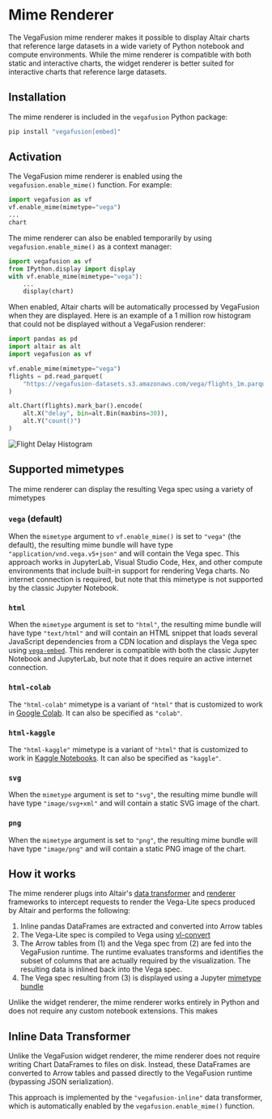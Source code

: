 # Mime Renderer

The VegaFusion mime renderer makes it possible to display Altair charts that reference large datasets in a wide variety of Python notebook and compute environments.  While the mime renderer is compatible with both static and interactive charts, the widget renderer is better suited for interactive charts that reference large datasets.

## Installation
The mime renderer is included in the `vegafusion` Python package:

```bash
pip install "vegafusion[embed]"
```

## Activation
The VegaFusion mime renderer is enabled using the `vegafusion.enable_mime()` function. For example:

```python
import vegafusion as vf
vf.enable_mime(mimetype="vega")
...
chart
```

The mime renderer can also be enabled temporarily by using `vegafusion.enable_mime()` as a context manager:

```python
import vegafusion as vf
from IPython.display import display
with vf.enable_mime(mimetype="vega"):
    ...
    display(chart)
```

When enabled, Altair charts will be automatically processed by VegaFusion when they are displayed. Here is an example of a 1 million row histogram that could not be displayed without a VegaFusion renderer:

```python
import pandas as pd
import altair as alt
import vegafusion as vf

vf.enable_mime(mimetype="vega")
flights = pd.read_parquet(
    "https://vegafusion-datasets.s3.amazonaws.com/vega/flights_1m.parquet"
)

alt.Chart(flights).mark_bar().encode(
    alt.X("delay", bin=alt.Bin(maxbins=30)),
    alt.Y("count()")
)
```
![Flight Delay Histogram](https://user-images.githubusercontent.com/15064365/209973961-948b9d10-4202-4547-bbc8-d1981dcc8c4e.png)

## Supported mimetypes
The mime renderer can display the resulting Vega spec using a variety of mimetypes

### `vega` (default)
When the `mimetype` argument to `vf.enable_mime()` is set to `"vega"` (the default), the resulting mime bundle will have type `"application/vnd.vega.v5+json"` and will contain the Vega spec. This approach works in JupyterLab, Visual Studio Code, Hex, and other compute environments that include built-in support for rendering Vega charts. No internet connection is required, but note that this mimetype is not supported by the classic Jupyter Notebook.

### `html`
When the `mimetype` argument is set to `"html"`, the resulting mime bundle will have type `"text/html"` and will contain an HTML snippet that loads several JavaScript dependencies from a CDN location and displays the Vega spec using [`vega-embed`](https://github.com/vega/vega-embed). This renderer is compatible with both the classic Jupyter Notebook and JupyterLab, but note that it does require an active internet connection.

### `html-colab`
The `"html-colab"` mimetype is a variant of `"html"` that is customized to work in [Google Colab](https://colab.research.google.com/). It can also be specified as `"colab"`.

### `html-kaggle`
The `"html-kaggle"` mimetype is a variant of `"html"` that is customized to work in [Kaggle Notebooks](https://www.kaggle.com/docs/notebooks). It can also be specified as `"kaggle"`.

### `svg`
When the `mimetype` argument is set to `"svg"`, the resulting mime bundle will have type `"image/svg+xml"` and will contain a static SVG image of the chart.

### `png`
When the `mimetype` argument is set to `"png"`, the resulting mime bundle will have type `"image/png"` and will contain a static PNG image of the chart.

## How it works
The mime renderer plugs into Altair's [data transformer](https://altair-viz.github.io/user_guide/data_transformers.html) and [renderer](https://altair-viz.github.io/user_guide/custom_renderers.html) frameworks to intercept requests to render the Vega-Lite specs produced by Altair and performs the following:

1. Inline pandas DataFrames are extracted and converted into Arrow tables
2. The Vega-Lite spec is compiled to Vega using [vl-convert](https://github.com/vega/vl-convert)
3. The Arrow tables from (1) and the Vega spec from (2) are fed into the VegaFusion runtime. The runtime evaluates transforms and identifies the subset of columns that are actually required by the visualization. The resulting data is inlined back into the Vega spec.
4. The Vega spec resulting from (3) is displayed using a Jupyter [mimetype bundle](https://docs.jupyter.org/en/latest/reference/mimetype.html)

Unlike the widget renderer, the mime renderer works entirely in Python and does not require any custom notebook extensions.  This makes 

## Inline Data Transformer
Unlike the VegaFusion widget renderer, the mime renderer does not require writing Chart DataFrames to files on disk. Instead, these DataFrames are converted to Arrow tables and passed directly to the VegaFusion runtime (bypassing JSON serialization).

This approach is implemented by the `"vegafusion-inline"` data transformer, which is automatically enabled by the `vegafusion.enable_mime()` function.